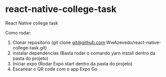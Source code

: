 # react-native-college-task
React Native college task

Como rodar:

1. Clonar repositorio (git clone git@github.com:WwAzevedo/react-native-college-task.git)
2. instalar dependencias (Basta rodar o comando yarn install dentro da pasta do projeto)
3. Iniciar expo (Rodar Expo start dentro da pasta do projeto)
4. Escanear o QR code com o app Expo Go
